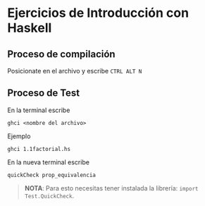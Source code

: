 # Ejercicios de Introducción con Haskell

## Proceso de compilación
Posicionate en el archivo y escribe `CTRL ALT N`

## Proceso de Test
En la terminal escribe 

```
ghci <nombre del archivo>
```

Ejemplo

```
ghci 1.1factorial.hs 
```

En la nueva terminal escribe

```
quickCheck prop_equivalencia
```

> **NOTA**: Para esto necesitas tener instalada la librería: `import Test.QuickCheck`.

